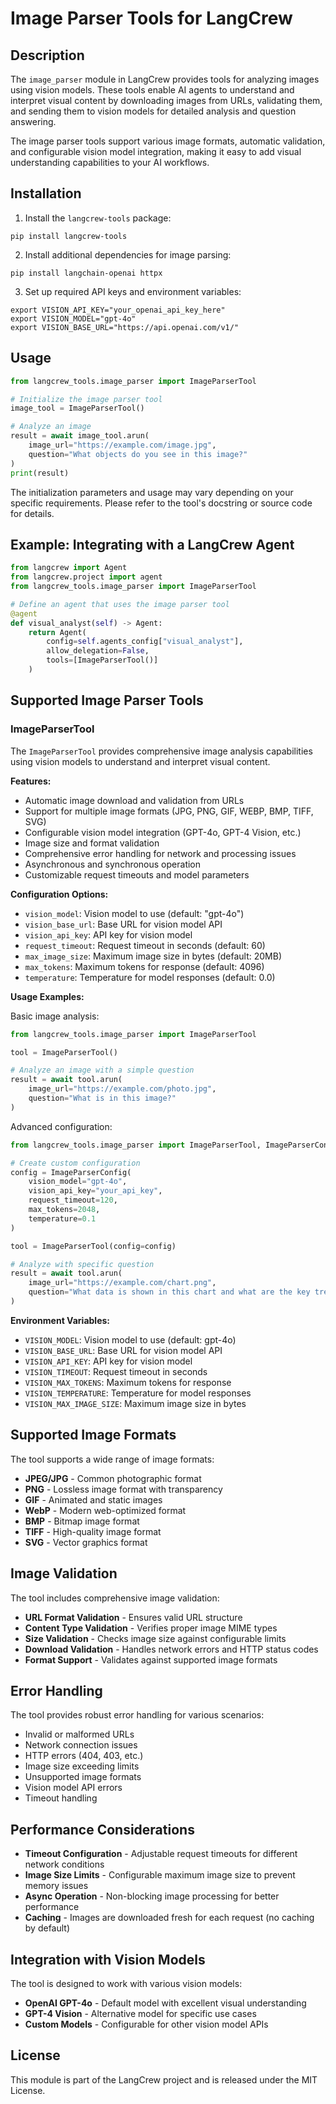 # Image Parser Tools for LangCrew

## Description

The `image_parser` module in LangCrew provides tools for analyzing images using vision models. These tools enable AI agents to understand and interpret visual content by downloading images from URLs, validating them, and sending them to vision models for detailed analysis and question answering.

The image parser tools support various image formats, automatic validation, and configurable vision model integration, making it easy to add visual understanding capabilities to your AI workflows.

## Installation

1. Install the `langcrew-tools` package:

```shell
pip install langcrew-tools
```

2. Install additional dependencies for image parsing:

```shell
pip install langchain-openai httpx
```

3. Set up required API keys and environment variables:

```shell
export VISION_API_KEY="your_openai_api_key_here"
export VISION_MODEL="gpt-4o"
export VISION_BASE_URL="https://api.openai.com/v1/"
```

## Usage

```python
from langcrew_tools.image_parser import ImageParserTool

# Initialize the image parser tool
image_tool = ImageParserTool()

# Analyze an image
result = await image_tool.arun(
    image_url="https://example.com/image.jpg",
    question="What objects do you see in this image?"
)
print(result)
```

The initialization parameters and usage may vary depending on your specific requirements. Please refer to the tool's docstring or source code for details.

## Example: Integrating with a LangCrew Agent

```python
from langcrew import Agent
from langcrew.project import agent
from langcrew_tools.image_parser import ImageParserTool

# Define an agent that uses the image parser tool
@agent
def visual_analyst(self) -> Agent:
    return Agent(
        config=self.agents_config["visual_analyst"],
        allow_delegation=False,
        tools=[ImageParserTool()]
    )
```

## Supported Image Parser Tools

### ImageParserTool

The `ImageParserTool` provides comprehensive image analysis capabilities using vision models to understand and interpret visual content.

**Features:**
- Automatic image download and validation from URLs
- Support for multiple image formats (JPG, PNG, GIF, WEBP, BMP, TIFF, SVG)
- Configurable vision model integration (GPT-4o, GPT-4 Vision, etc.)
- Image size and format validation
- Comprehensive error handling for network and processing issues
- Asynchronous and synchronous operation
- Customizable request timeouts and model parameters

**Configuration Options:**
- `vision_model`: Vision model to use (default: "gpt-4o")
- `vision_base_url`: Base URL for vision model API
- `vision_api_key`: API key for vision model
- `request_timeout`: Request timeout in seconds (default: 60)
- `max_image_size`: Maximum image size in bytes (default: 20MB)
- `max_tokens`: Maximum tokens for response (default: 4096)
- `temperature`: Temperature for model responses (default: 0.0)

**Usage Examples:**

Basic image analysis:
```python
from langcrew_tools.image_parser import ImageParserTool

tool = ImageParserTool()

# Analyze an image with a simple question
result = await tool.arun(
    image_url="https://example.com/photo.jpg",
    question="What is in this image?"
)
```

Advanced configuration:
```python
from langcrew_tools.image_parser import ImageParserTool, ImageParserConfig

# Create custom configuration
config = ImageParserConfig(
    vision_model="gpt-4o",
    vision_api_key="your_api_key",
    request_timeout=120,
    max_tokens=2048,
    temperature=0.1
)

tool = ImageParserTool(config=config)

# Analyze with specific question
result = await tool.arun(
    image_url="https://example.com/chart.png",
    question="What data is shown in this chart and what are the key trends?"
)
```

**Environment Variables:**
- `VISION_MODEL`: Vision model to use (default: gpt-4o)
- `VISION_BASE_URL`: Base URL for vision model API
- `VISION_API_KEY`: API key for vision model
- `VISION_TIMEOUT`: Request timeout in seconds
- `VISION_MAX_TOKENS`: Maximum tokens for response
- `VISION_TEMPERATURE`: Temperature for model responses
- `VISION_MAX_IMAGE_SIZE`: Maximum image size in bytes

## Supported Image Formats

The tool supports a wide range of image formats:
- **JPEG/JPG** - Common photographic format
- **PNG** - Lossless image format with transparency
- **GIF** - Animated and static images
- **WebP** - Modern web-optimized format
- **BMP** - Bitmap image format
- **TIFF** - High-quality image format
- **SVG** - Vector graphics format

## Image Validation

The tool includes comprehensive image validation:
- **URL Format Validation** - Ensures valid URL structure
- **Content Type Validation** - Verifies proper image MIME types
- **Size Validation** - Checks image size against configurable limits
- **Download Validation** - Handles network errors and HTTP status codes
- **Format Support** - Validates against supported image formats

## Error Handling

The tool provides robust error handling for various scenarios:
- Invalid or malformed URLs
- Network connection issues
- HTTP errors (404, 403, etc.)
- Image size exceeding limits
- Unsupported image formats
- Vision model API errors
- Timeout handling

## Performance Considerations

- **Timeout Configuration** - Adjustable request timeouts for different network conditions
- **Image Size Limits** - Configurable maximum image size to prevent memory issues
- **Async Operation** - Non-blocking image processing for better performance
- **Caching** - Images are downloaded fresh for each request (no caching by default)

## Integration with Vision Models

The tool is designed to work with various vision models:
- **OpenAI GPT-4o** - Default model with excellent visual understanding
- **GPT-4 Vision** - Alternative model for specific use cases
- **Custom Models** - Configurable for other vision model APIs

## License

This module is part of the LangCrew project and is released under the MIT License. 
